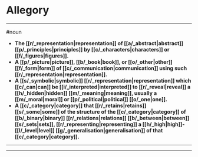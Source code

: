 # Allegory
---
#noun
- **The [[r/_representation|representation]] of [[a/_abstract|abstract]] [[p/_principles|principles]] by [[c/_characters|characters]] or [[f/_figures|figures]].**
- **A [[p/_picture|picture]], [[b/_book|book]], or [[o/_other|other]] [[f/_form|form]] of [[c/_communication|communication]] using such [[r/_representation|representation]].**
- **A [[s/_symbolic|symbolic]] [[r/_representation|representation]] which [[c/_can|can]] be [[i/_interpreted|interpreted]] to [[r/_reveal|reveal]] a [[h/_hidden|hidden]] [[m/_meaning|meaning]], usually a [[m/_moral|moral]] or [[p/_political|political]] [[o/_one|one]].**
- **A [[c/_category|category]] that [[r/_retains|retains]] [[s/_some|some]] of the structure of the [[c/_category|category]] of [[b/_binary|binary]] [[r/_relations|relations]] [[b/_between|between]] [[s/_sets|sets]], [[r/_representing|representing]] a [[h/_high|high]]-[[l/_level|level]] [[g/_generalisation|generalisation]] of that [[c/_category|category]].**
---
---
